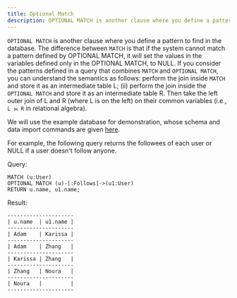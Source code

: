 ```yaml
---
title: Optional Match
description: OPTIONAL MATCH is another clause where you define a pattern to find in the database.
---
```


`OPTIONAL MATCH` is another clause where you define a pattern to find in the database. The difference between `MATCH` is that
if the system cannot match a pattern defined by OPTIONAL MATCH, it will set the values in the variables defined only in
the OPTIONAL MATCH, to NULL. If you consider the patterns defined in a query that combines `MATCH` and `OPTIONAL MATCH`,
you can understand the semantics as follows: perform the join inside `MATCH` and store it as an intermediate table L;
(ii) perform the join inside the `OPTIONAL MATCH` and store it as an intermediate table R. Then take the left
outer join of L and R (where L is on the left) on their common variables (i.e., `L ⟕ R` in relational algebra).

We will use the example database for demonstration, whose schema and data import commands are given [here](/cypher/query-clauses/example-database).

For example, the following query returns the followees of each user or NULL if a user doesn't follow anyone.

Query:
```cypher
MATCH (u:User)
OPTIONAL MATCH (u)-[:Follows]->(u1:User)
RETURN u.name, u1.name;
```
Result:
```
---------------------
| u.name  | u1.name |
---------------------
| Adam    | Karissa |
---------------------
| Adam    | Zhang   |
---------------------
| Karissa | Zhang   |
---------------------
| Zhang   | Noura   |
---------------------
| Noura   |         |
---------------------
```
